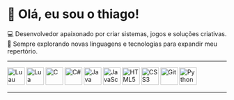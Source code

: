 # 👋 Olá, eu sou o thiago!

💻 Desenvolvedor apaixonado por criar sistemas, jogos e soluções criativas.  
📌 Sempre explorando novas linguagens e tecnologias para expandir meu repertório.  

---


<p align="left">
  <img src="https://api.iconify.design/simple-icons:luau.svg" alt="Luau" width="40" height="40"/>
  <img src="https://api.iconify.design/simple-icons:lua.svg" alt="Lua" width="40" height="40"/>
  <img src="https://api.iconify.design/simple-icons:c.svg" alt="C" width="40" height="40"/>
  <img src="https://api.iconify.design/simple-icons:csharp.svg" alt="C#" width="40" height="40"/>
  <img src="https://api.iconify.design/simple-icons:java.svg" alt="Java" width="40" height="40"/>
  <img src="https://api.iconify.design/simple-icons:javascript.svg" alt="JavaScript" width="40" height="40"/>
  <img src="https://api.iconify.design/simple-icons:html5.svg" alt="HTML5" width="40" height="40"/>
  <img src="https://api.iconify.design/simple-icons:css3.svg" alt="CSS3" width="40" height="40"/>
  <img src="https://api.iconify.design/simple-icons:git.svg" alt="Git" width="40" height="40"/>
  <img src="https://api.iconify.design/simple-icons:python.svg" alt="Python" width="40" height="40"/>
</p>

---
